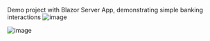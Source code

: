 Demo project with Blazor Server App, demonstrating simple banking interactions
![image](https://user-images.githubusercontent.com/61605749/199019729-3267c343-6f6d-4ec7-80e9-ec31a396ce6d.png)

![image](https://user-images.githubusercontent.com/61605749/198857097-7d7c0a2f-6165-4114-a99a-f53bca37d8df.png)

